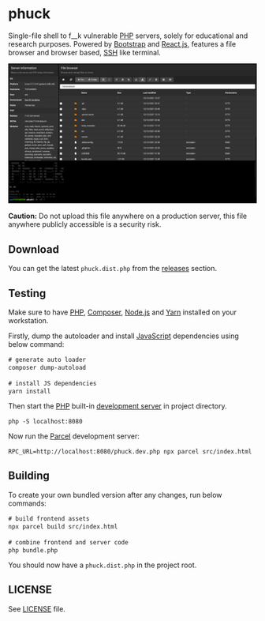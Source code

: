 # phuck

Single-file shell to f__k vulnerable [PHP](https://www.php.net/) servers, solely for educational and research purposes.
Powered by [Bootstrap](https://getbootstrap.com/) and [React.js](https://reactjs.org/), features a file browser and browser based, [SSH](https://en.wikipedia.org/wiki/Secure_Shell) like terminal.

[![screenshot.png](screenshot.png)](screenshot.png)

**Caution:** Do not upload this file anywhere on a production server, this file anywhere publicly accessible is a security risk.

## Download

You can get the latest `phuck.dist.php` from the [releases](releases) section.

## Testing

Make sure to have [PHP](https://www.php.net/), [Composer](https://getcomposer.org/), [Node.js](https://nodejs.org/en/) and [Yarn](https://yarnpkg.com/) installed on your workstation.

Firstly, dump the autoloader and install [JavaScript](https://www.javascript.com/) dependencies using below command:

```shell
# generate auto loader
composer dump-autoload

# install JS dependencies
yarn install
```

Then start the [PHP](https://www.php.net/) built-in [development server](https://www.php.net/manual/en/features.commandline.webserver.php) in project directory.

```shell
php -S localhost:8080
```

Now run the [Parcel](https://parceljs.org/) development server:

```shell
RPC_URL=http://localhost:8080/phuck.dev.php npx parcel src/index.html
```

## Building

To create your own bundled version after any changes, run below commands:

```shell
# build frontend assets
npx parcel build src/index.html

# combine frontend and server code
php bundle.php
```

You should now have a `phuck.dist.php` in the project root.

## LICENSE

See [LICENSE](LICENSE) file.
